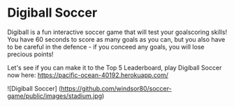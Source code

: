 # Digiball Soccer

Digiball is a fun interactive soccer game that will test your goalscoring skills! You have 60 seconds to score as many goals as you can, but you also have to be careful in the defence - if you conceed any goals, you will lose precious points!

Let's see if you can make it to the Top 5 Leaderboard, play Digiball Soccer now here: https://pacific-ocean-40192.herokuapp.com/

![Digiball Soccer] (https://github.com/windsor80/soccer-game/public/images/stadium.jpg)
